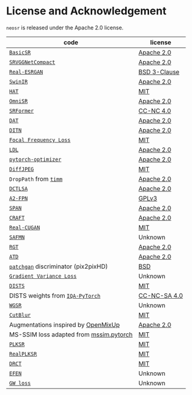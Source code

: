 # License and Acknowledgement

`neosr` is released under the Apache 2.0 license.

| code                                                                                                		| license                                                                               			|
|---------------------------------------------------------------------------------------------------------------|---------------------------------------------------------------------------------------------------------------|
| [`BasicSR`](https://github.com/XPixelGroup/BasicSR)                                                 		| [Apache 2.0](https://github.com/XPixelGroup/BasicSR/blob/master/LICENSE.txt)          			|
| [`SRVGGNetCompact`](https://github.com/XPixelGroup/BasicSR/blob/master/basicsr/archs/srvgg_arch.py) 		| [Apache 2.0](https://github.com/XPixelGroup/BasicSR/blob/master/LICENSE.txt)          			|
| [`Real-ESRGAN`](https://github.com/xinntao/Real-ESRGAN)                                             		| [BSD 3-Clause](https://github.com/xinntao/Real-ESRGAN/blob/master/LICENSE)            			|
| [`SwinIR`](https://github.com/JingyunLiang/SwinIR)                                                  		| [Apache 2.0](https://github.com/JingyunLiang/SwinIR/blob/main/LICENSE)                			|
| [`HAT`](https://github.com/XPixelGroup/HAT)                                                         		| [MIT](https://github.com/XPixelGroup/HAT/blob/main/LICENSE)                           			|
| [`OmniSR`](https://github.com/Francis0625/Omni-SR)                                                  		| [Apache 2.0](https://github.com/Francis0625/Omni-SR#license)                          			|
| [`SRFormer`](https://github.com/HVision-NKU/SRFormer)                                               		| [CC-NC 4.0](https://github.com/HVision-NKU/SRFormer/blob/main/LICENSE.txt)            			|
| [`DAT`](https://github.com/zhengchen1999/dat)                                                       		| [Apache 2.0](https://github.com/zhengchen1999/DAT/blob/main/LICENSE)                  			|
| [`DITN`](https://github.com/yongliuy/DITN)                                                          		| [Apache 2.0](https://github.com/yongliuy/DITN/blob/main/LICENSE)                      			|
| [`Focal Frequency Loss`](https://github.com/EndlessSora/focal-frequency-loss)                       		| [MIT](https://github.com/EndlessSora/focal-frequency-loss/blob/master/LICENSE.md)     			|
| [`LDL`](https://github.com/csjliang/LDL)                                                            		| [Apache 2.0](https://github.com/csjliang/LDL/blob/master/LICENSE)                     			|
| [`pytorch-optimizer`](https://github.com/kozistr/pytorch_optimizer)                                 		| [Apache 2.0](https://github.com/kozistr/pytorch_optimizer/blob/main/LICENSE)          			|
| [`DiffJPEG`](https://github.com/mlomnitz/DiffJPEG)                                                  		| [MIT](https://github.com/mlomnitz/DiffJPEG/blob/master/LICENSE)                       			|
| `DropPath` from [`timm`](https://github.com/huggingface/pytorch-image-models)                       		| [Apache 2.0](https://github.com/huggingface/pytorch-image-models/blob/main/LICENSE)   			|
| [`DCTLSA`](https://github.com/zengkun301/DCTLSA)						      		| [Apache 2.0](https://github.com/zengkun301/DCTLSA?tab=readme-ov-file#license)		      			|
| [`A2-FPN`](https://github.com/lironui/A2-FPN)							      		| [GPLv3](https://github.com/lironui/A2-FPN/blob/main/LICENSE)			      				|
| [`SPAN`](https://github.com/hongyuanyu/SPAN)							      		| [Apache 2.0](https://github.com/hongyuanyu/SPAN/blob/main/LICENSE.txt)		      			|
| [`CRAFT`](https://github.com/AVC2-UESTC/CRAFT-SR)						      		| [Apache 2.0](https://github.com/AVC2-UESTC/CRAFT-SR/blob/main/LICENSE.txt)	      				|
| [`Real-CUGAN`](https://github.com/bilibili/ailab)						      		| [MIT](https://github.com/bilibili/ailab/blob/main/Real-CUGAN/LICENSE)						|
| [`SAFMN`](https://github.com/sunny2109/SAFMN)							      		| Unknown													|
| [`RGT`](https://github.com/zhengchen1999/RGT)							      		| [Apache 2.0](https://github.com/zhengchen1999/RGT/blob/main/LICENSE)						|
| [`ATD`](https://github.com/LabShuHangGU/Adaptive-Token-Dictionary)				      		| [Apache 2.0](https://github.com/LabShuHangGU/Adaptive-Token-Dictionary/blob/main/LICENSE.txt)			|
| [`patchgan`](https://github.com/NVIDIA/pix2pixHD) discriminator (pix2pixHD)			      		| [BSD](https://github.com/NVIDIA/pix2pixHD/blob/master/LICENSE.txt)						|
| [`Gradient Variance Loss`](https://github.com/lusinlu/gradient-variance-loss)			      		| Unknown 													|
| [`DISTS`](https://github.com/dingkeyan93/DISTS)						      		| [MIT](https://github.com/dingkeyan93/DISTS/blob/master/LICENSE)						|
| DISTS weights from [`IQA-PyTorch`](https://github.com/chaofengc/IQA-PyTorch)			      		| [CC-NC-SA 4.0](https://github.com/chaofengc/IQA-PyTorch/blob/main/LICENSE)					|
| [`WGSR`](https://github.com/mandalinadagi/WGSR)						      		| Unknown													|
| [`CutBlur`](https://github.com/clovaai/cutblur/)						      		| [MIT](https://github.com/clovaai/cutblur/blob/master/LICENSE)							|
| Augmentations inspired by [OpenMixUp](https://github.com/Westlake-AI/openmixup)		      		| [Apache 2.0](https://github.com/Westlake-AI/openmixup/blob/main/LICENSE)					|
| MS-SSIM loss adapted from [mssim.pytorch](https://github.com/lartpang/mssim.pytorch)		      		| [MIT](https://github.com/lartpang/mssim.pytorch/blob/main/LICENSE)						|
| [`PLKSR`](https://github.com/dslisleedh/PLKSR)						      		| [MIT](https://github.com/dslisleedh/PLKSR/blob/main/LICENSE)							|
| [`RealPLKSR`](https://github.com/dslisleedh/PLKSR)						      		| [MIT](https://github.com/dslisleedh/PLKSR/blob/main/LICENSE)							|
| [`DRCT`](https://github.com/ming053l/DRCT)							      		| [MIT](https://github.com/ming053l/DRCT/blob/main/LICENSE)							|
| [`EFEN`](https://github.com/Supereeeee/EFEN)							      		| Unknown													|
| [`GW loss`](https://github.com/xiezw5/Component-Divide-and-Conquer-for-Real-World-Image-Super-Resolution/)	| Unknown													|
